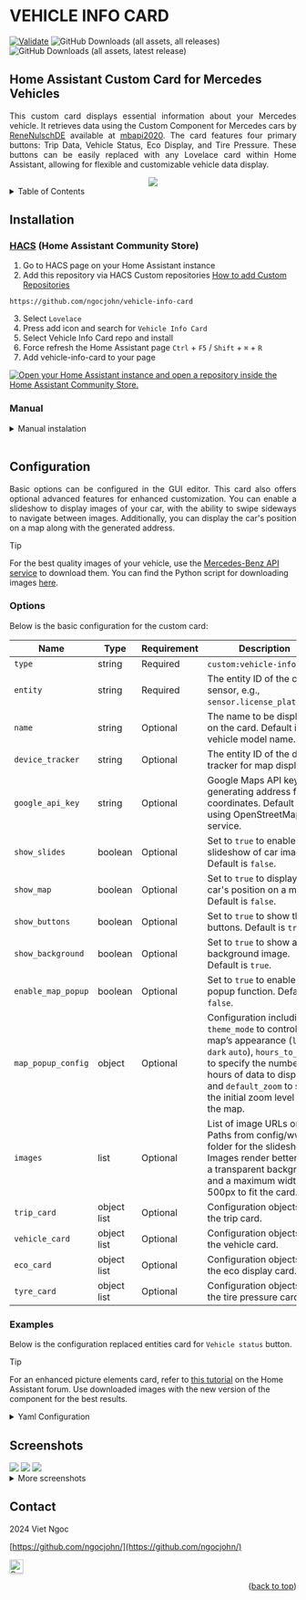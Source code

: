<a name="readme-top"></a>

# VEHICLE INFO CARD

[![Validate](https://github.com/ngocjohn/vehicle-info-card/actions/workflows/validate.yaml/badge.svg)](https://github.com/ngocjohn/vehicle-info-card/actions/workflows/validate.yaml) ![GitHub Downloads (all assets, all releases)](https://img.shields.io/github/downloads/ngocjohn/vehicle-info-card/total?style=flat&logo=homeassistantcommunitystore&logoSize=auto&label=Downloads&color=%2318BCF2) ![GitHub Downloads (all assets, latest release)](https://img.shields.io/github/downloads/ngocjohn/vehicle-info-card/latest/total?style=flat&logo=homeassistantcommunitystore&logoSize=auto)

## Home Assistant Custom Card for Mercedes Vehicles

<p style="text-align: justify;">This custom card displays essential information about your Mercedes vehicle. It retrieves data using the Custom Component for Mercedes cars by <a href="https://github.com/ReneNulschDE">ReneNulschDE</a> available at <a href="https://github.com/ReneNulschDE/mbapi2020">mbapi2020</a>. The card features four primary buttons: Trip Data, Vehicle Status, Eco Display, and Tire Pressure. These buttons can be easily replaced with any Lovelace card within Home Assistant, allowing for flexible and customizable vehicle data display.</p>

<div align="center">
  <a href="#"> <img src="https://raw.githubusercontent.com/ngocjohn/vehicle-info-card/main/assets/default-card.gif"></a>
</div>

<details>
  <summary>Table of Contents</summary>
  <ol>
    <li>
      <a href="#installation">Installation</a>
      <ul>
        <li><a href="#hacs-home-assistant-community-store">HACS</a></li>
        <li><a href="#manual">Manual</a></li>
      </ul>
    </li>
    <li>
      <a href="#usage">Usage</a>
      <ul>
        <li><a href="#configuration">Configuration</a></li>
        <li><a href="#options">Options</a></li>
        <li><a href="#examples">Examples</a></li>
      </ul>
    </li>
    <li><a href="#screenshots">Screenshots</a></li>
  </ol>
</details>

## Installation

### [HACS](https://hacs.xyz) (Home Assistant Community Store)

1. Go to HACS page on your Home Assistant instance
1. Add this repository via HACS Custom repositories [How to add Custom Repositories](https://hacs.xyz/docs/faq/custom_repositories/)

```
https://github.com/ngocjohn/vehicle-info-card
```

3. Select `Lovelace`
1. Press add icon and search for `Vehicle Info Card`
1. Select Vehicle Info Card repo and install
1. Force refresh the Home Assistant page `Ctrl` + `F5` / `Shift` + `⌘` + `R`
1. Add vehicle-info-card to your page

[![Open your Home Assistant instance and open a repository inside the Home Assistant Community Store.](https://my.home-assistant.io/badges/hacs_repository.svg)](https://my.home-assistant.io/redirect/hacs_repository/?owner=ngocjohn&repository=vehicle-info-card&category=plugin)

### Manual

<details>
  <summary>Manual instalation</summary>
  </br>
  <ol>
    <li>Download the <a href="https://github.com/ngocjohn/vehicle-info-card/releases/latest">vehicle-info-card.js</a></li>
    <li>Place the downloaded file on your Home Assistant machine in the <code>config/www</code> folder (when there is no <code>www</code> folder in the folder where your <code>configuration.yaml</code> file is, create it and place the file there)</li>
    <li>In Home Assistant go to <code>Configuration->Lovelace Dashboards->Resources</code> (When there is no <code>resources</code> tag on the <code>Lovelace Dashboard</code> page, enable advanced mode in your account settings, and retry this step)</li>
    <li>Add a new resource
      <ul>
        <li>Url = <code>/local/vehicle-info-card.js</code></li>
        <li>Resource type = <code>module</code></li>
      </ul>
    </li>
    <li>Force refresh the Home Assistant page <code>Ctrl</code> + <code>F5</code> / <code>Shift</code> + <code>⌘</code> + <code>R</code></li>
    <li>Add vehicle-info-card to your page</li>
  </ol>
</details>
</br>

## Configuration

<p style="text-align: justify;">Basic options can be configured in the GUI editor. This card also offers optional advanced features for enhanced customization. You can enable a slideshow to display images of your car, with the ability to swipe sideways to navigate between images. Additionally, you can display the car's position on a map along with the generated address.</p>

> [!TIP]
> For the best quality images of your vehicle, use the [Mercedes-Benz API service](https://developer.mercedes-benz.com/products/vehicle_images/docs#) to download them. You can find the Python script for downloading images [here](https://gist.github.com/ngocjohn/b1c1f3730cc6f7079ae0d2b3bddd57ad).

### Options

Below is the basic configuration for the custom card:

<div>
<table>
  <thead>
    <tr>
      <th>Name</th>
      <th>Type</th>
      <th>Requirement</th>
      <th>Description</th>
    </tr>
  </thead>
  <tbody>
    <tr>
      <td><code>type</code></td>
      <td>string</td>
      <td>Required</td>
      <td><code>custom:vehicle-info-card</code>.</td>
    </tr>
    <tr>
      <td><code>entity</code></td>
      <td>string</td>
      <td>Required</td>
      <td>The entity ID of the car sensor, e.g., <code>sensor.license_plate_car</code>.</td>
    </tr>
    <tr>
      <td><code>name</code></td>
      <td>string</td>
      <td>Optional</td>
      <td>The name to be displayed on the card. Default is vehicle model name.</td>
    </tr>
    <tr>
      <td><code>device_tracker</code></td>
      <td>string</td>
      <td>Optional</td>
      <td>The entity ID of the device tracker for map display.</td>
    </tr>
    <tr>
      <td><code>google_api_key</code></td>
      <td>string</td>
      <td>Optional</td>
      <td>Google Maps API key for generating address from coordinates. Default is using OpenStreetMap service.</td>
    </tr>
    <tr>
      <td><code>show_slides</code></td>
      <td>boolean</td>
      <td>Optional</td>
      <td>Set to <code>true</code> to enable slideshow of car images. Default is <code>false</code>.</td>
    </tr>
    <tr>
      <td><code>show_map</code></td>
      <td>boolean</td>
      <td>Optional</td>
      <td>Set to <code>true</code> to display the car's position on a map. Default is <code>false</code>.</td>
    </tr>
    <tr>
      <td><code>show_buttons</code></td>
      <td>boolean</td>
      <td>Optional</td>
      <td>Set to <code>true</code> to show the buttons. Default is <code>true</code>.</td>
    </tr>
    <tr>
      <td><code>show_background</code></td>
      <td>boolean</td>
      <td>Optional</td>
      <td>Set to <code>true</code> to show a background image. Default is <code>true</code>.</td>
    </tr>
    <tr>
      <td><code>enable_map_popup</code></td>
      <td>boolean</td>
      <td>Optional</td>
      <td>Set to <code>true</code> to enable map popup function. Default is <code>false</code>.</td>
    </tr>
    <tr>
      <td><code>map_popup_config</code></td>
      <td>object</td>
      <td>Optional</td>
      <td>Configuration including <code>theme_mode</code> to control the map’s appearance (<code>light</code> <code>dark</code> <code>auto</code>), <code>hours_to_show</code> to specify the number of hours of data to display, and <code>default_zoom</code> to set the initial zoom level of the map.</td>
    </tr>
    <tr>
      <td><code>images</code></td>
      <td>list</td>
      <td>Optional</td>
      <td>List of image URLs or Paths from config/www folder for the slideshow. Images render better with a transparent background and a maximum width of 500px to fit the card.</td>
    </tr>
    <tr>
      <td><code>trip_card</code></td>
      <td>object list</td>
      <td>Optional</td>
      <td>Configuration objects for the trip card.</td>
    </tr>
    <tr>
      <td><code>vehicle_card</code></td>
      <td>object list</td>
      <td>Optional</td>
      <td>Configuration objects for the vehicle card.</td>
    </tr>
    <tr>
      <td><code>eco_card</code></td>
      <td>object list</td>
      <td>Optional</td>
      <td>Configuration objects for the eco display card.</td>
    </tr>
    <tr>
      <td><code>tyre_card</code></td>
      <td>object list</td>
      <td>Optional</td>
      <td>Configuration objects for the tire pressure card.</td>
    </tr>
  </tbody>
</table>
</div>

### Examples

Below is the configuration replaced entities card for `Vehicle status` button.

> [!TIP]
> For an enhanced picture elements card, refer to [this tutorial](https://community.home-assistant.io/t/mercedes-me-component/41911/1809) on the Home Assistant forum. Use downloaded images with the new version of the component for the best results.

<details>

<summary>Yaml Configuration</summary>

<br />

```yaml
- type: custom:vehicle-info-card
  entity: sensor.6z1_2359_car
  name: Mercedes-AMG E 43 4MATIC
  device_tracker: device_tracker.demo_paulus
  show_map: true
  show_slides: true
  show_buttons: true
  show_background: true
  enable_map_popup: false
  images:
    - /local/benz/benz-1.png
    - /local/benz/benz-2.png
    - /local/benz/benz-3.png
    - /local/benz/benz-4.png
    - /local/benz/benz-5.png
  vehicle_card:
    - type: entities
      show_header_toggle: false
      state_color: true
      title: Vehicle status
      entities:
        - entity: lock.6z1_2359_lock
        - entity: binary_sensor.6z1_2359_park_brake_status
        - entity: binary_sensor.6z1_2359_tire_warning
        - entity: binary_sensor.6z1_2359_low_brake_fluid_warning
        - entity: binary_sensor.6z1_2359_low_coolant_level_warning
        - entity: binary_sensor.6z1_2359_engine_light_warning
        - entity: binary_sensor.6z1_2359_low_wash_water_warning
```

<img src="https://raw.githubusercontent.com/ngocjohn/vehicle-info-card/main/assets/card-example-editor.png">

</details>

## Screenshots

<img src="https://raw.githubusercontent.com/ngocjohn/vehicle-info-card/main/assets/card-dark.png" />
<img src="https://raw.githubusercontent.com/ngocjohn/vehicle-info-card/main/assets/card-light.png" />
<img src="https://raw.githubusercontent.com/ngocjohn/vehicle-info-card/main/assets/sub-cards.png" />

<br />

<details>
  <summary> More screenshots </summary>
    <img src="https://raw.githubusercontent.com/ngocjohn/vehicle-info-card/main/assets/card-toggled.png" />
    <img src="https://raw.githubusercontent.com/ngocjohn/vehicle-info-card/main/assets/car-custom-card-warning.png">
    <img src="https://raw.githubusercontent.com/ngocjohn/vehicle-info-card/main/assets/car-custom-card.png">
</details>

## Contact

2024 Viet Ngoc

[https://github.com/ngocjohn/](https://github.com/ngocjohn/)

<a href="https://buymeacoffee.com/ngocjohn" target="_blank">
  <img src="https://www.buymeacoffee.com/assets/img/custom_images/orange_img.png" alt="Buy Me A Coffee" style="height: 24px;width: auto;box-shadow: 0px 3px 2px 0px rgba(190, 190, 190, 0.5) !important;-webkit-box-shadow: 0px 3px 2px 0px rgba(190, 190, 190, 0.5) !important;" >
</a>

<p align="right">(<a href="#readme-top">back to top</a>)</p>

